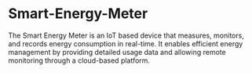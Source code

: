 # Smart-Energy-Meter
The Smart Energy Meter is an IoT based device that measures, monitors, and records energy consumption in real-time. It enables efficient energy management by providing detailed usage data and allowing remote monitoring through a cloud-based platform. 
